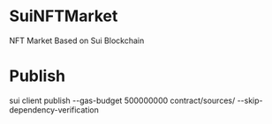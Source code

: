 # SuiNFTMarket
NFT Market Based on Sui Blockchain


# Publish
sui client publish --gas-budget 500000000 contract/sources/ --skip-dependency-verification